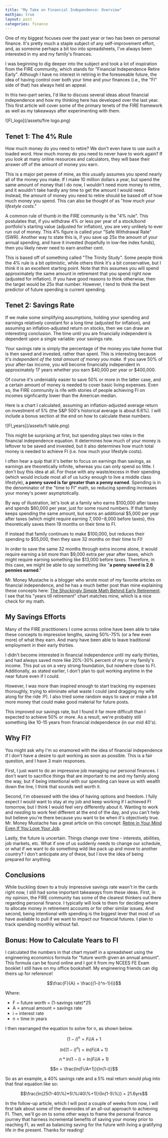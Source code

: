 ```yaml
---
title: "My Take on Financial Independence: Overview"
mathjax: true
layout: post
categories: finance
---
```


One of my biggest focuses over the past year or two has been on personal finance. It's pretty much a staple subject of any self-improvement effort, and, as someone perhaps a bit too into spreadsheets, I've always been interested in my and my family's finances. 

I was beginning to dig deeper into the subject and took a lot of inspiration from the FIRE community, which stands for "Financial Independence Retire Early". Although I have no interest in retiring in the foreseeable future, the idea of having control over both your time and your finances (i.e., the "FI" side of that) has always held an appeal. 



In this two-part series, I'd like to discuss several ideas about financial independence and how my thinking here has developed over the last year. This first article will cover some of the primary tenets of the FIRE framework as well as my takeaways after experimenting with them.

![FI_logo](/assets/fire logo.png)

## Tenet 1: The 4% Rule
How much money do you need to retire? We don't even have to use such a loaded word. How much money do you need to never have to work again? If you look at many online resources and calculators, they will base their answer off of the amount of money you earn. 

This is a major pet peeve of mine, as this usually assumes you spend nearly all of the money you make. If I make 10 million dollars a year, but spend the same amount of money that I do now, I wouldn't need more money to retire, and it wouldn't take hardly any time to get the amount I would need. Instead, the amount of money you need to retire should be based off of how much money you spend. This can also be thought of as "*how much your lifestyle costs*."

A common rule of thumb in the FIRE community is the "4% rule". This postulates that, if you withdraw 4% or less per year of a stock/bond portfolio's starting value (adjusted for inflation), you are very unlikely to ever run out of money. This 4% figure is called your "Safe Withdrawal Rate" (SWR). Another way to state this is, if you save up 25x the amount of your annual spending, and have it invested (hopefully in low-fee index funds), then you likely never need to earn another cent.

This is based off of something called "The Trinity Study". Some people think the 4% rule is a bit optimistic, while others think it's a bit conservative, but I think it is an excellent starting point. Note that this assumes you will spend approximately the same amount in retirement that you spend right now (adjusted for inflation). If you have good reasons to think otherwise, then the target would be 25x that number. However, I tend to think the best predictor of future spending is current spending.

## Tenet 2: Savings Rate
If we make some simplifying assumptions, holding your spending and earnings relatively constant for a long time (adjusted for inflation), and assuming an inflation-adjusted return on stocks, then we can draw an interesting conclusion. The time until you are financially independent is dependent upon a single variable: your savings rate.

Your savings rate is simply the percentage of the money you take home that is then saved and invested, rather than spent. This is interesting because it's *independent of the total amount of money you make*. If you save 50% of your after-tax income, you will become financially independent in approximately 17 years whether you earn $40,000 per year or $400,000. 

Of course it's undeniably easier to save 50% or more in the latter case, and a certain amount of money is needed to cover basic living expenses. Even so, the FIRE community is rife with stories of people achieving FI on incomes signficantly lower than the American median.

Here is a chart I calculated, assuming an inflation-adjusted average return on investment of 5% (the S&P 500's historical average is about 6.6%). I will include a bonus section at the end on how to calculate these numbers.

![FI_years](/assets/fi table.png)

This might be surprising at first, but spending plays two roles in the financial independence equation. It determines how much of your money is leftover to be saved and invested, but it also determines how much total money is needed to achieve FI (i.e. how much your lifestyle costs). 

I often hear a quip that it's better to focus on earnings than savings, as earnings are theoretically infinite, whereas you can only spend so little. I don't buy this idea at all. For those with any waste/excess in their spending (which would include most all of us lucky enough to live a middle class lifestyle), **a penny saved is far greater than a penny earned**. Spending is in the denominator of the "time to FI" math, so reducing spending increases your money's power asymptotically. 

By way of illustration, let's look at a family who earns $100,000 after taxes and spends $60,000 per year, just for some round numbers. If that family keeps spending the same amount, but earns an additional $5,000 per year after taxes (which might require earning $7,000-$8,000 before taxes), this theoretically saves them 19 months on their time to FI. 

If instead that family continues to make $100,000, but reduces their spending to $55,000, then they save 32 months on their time to FI! 

In order to save the same 32 months through extra income alone, it would require earning a bit more than $9,000 extra per year after taxes, which might require earning something like $13,000 before taxes. Therefore, in this case, we might be able to say something like "**a penny saved is 2.6 pennies earned**." 

Mr. Money Mustache is a blogger who wrote most of my favorite articles on financial independence, and he has a much better post than mine explaining these concepts here: [The Shockingly Simple Math Behind Early Retirement][simple_math]. I see that his "years till retirement" chart matches mine, which is a nice check for my math. 

## My Savings Efforts
Many of the FIRE practitioners I come across online have been able to take these concepts to impressive lengths, saving 50%-75% (or a few even more) of what they earn. And many have been able to leave traditional employment in their early thirties. 

I didn't become interested in financial independence until my early thirties, and had always saved more like 20%-30% percent of my or my family's income. This put us on a very strong foundation, but nowhere close to FI. Additionally, as stated earlier, I don't plan to quit working anytime in the near future even if I could. 

However, I was more than inspired enough to start tracking my expenses thoroughly, trying to eliminate what waste I could (and dragging my wife along for the ride :P). I also tried some random ways to save or make a bit more money that could make good material for future posts. 

This improved our savings rate, but I found it far more difficult than I expected to achieve 50% or more. As a result, we're probably still something like 10-15 years from financial independence (in our mid 40's).

## Why FI?
You might ask why I'm so enamored with the idea of financial independence if I don't have a desire to quit working as soon as possible. This is a fair question, and I have 3 main responses. 

First, I just want to do an impressive job managing our personal finances. I don't want to sacrifice things that are important to me and my family along the way, but if being intentional with our spending can leave us with wealth down the line, I think that sounds well worth it.

Second, I'm obsessed with the idea of having options and freedom. I fully expect I would want to stay at my job and keep working if I achieved FI tomorrow, but I think I would feel very differently about it. Wanting to work and *needing* to work feel different at the end of the day, and you can't help but believe you're there because you want to be when it's objectively true. Mr. Money Mustache has a great article on this concept: [Retire in Your Mind Even If You Love Your Job][swami].

Lastly, the future is uncertain. Things change over time - interests, abilities, job markets, etc. What if one of us suddenly needs to change our schedule, or what if we want to do something wild like pack up and move to another country? I don't anticipate any of these, but I love the idea of being prepared for anything.

## Conclusions
While buckling down to a truly impressive savings rate wasn't in the cards right now, I still had some important takeaways from these ideas. First, in my opinion, the FIRE community has some of the clearest thinkers out there regarding personal finance. I typically will look to them for deciding where to allocate money in retirement accounts or for other similar issues. And second, being intentional with spending is the biggest lever that most of us have available to pull if we want to impact our financial futures. I plan to track spending monthly without fail.

## Bonus: How to Calculate Years to FI
I calculated the numbers in that chart myself in a spreadsheet using the engineering economics formula for "future worth given an annual amount". This formula can be found online and I got it from my NCEES FE Exam booklet I still have on my office bookshelf. My engineering friends can dig theirs up for reference! 

$$\frac{F}{A} = \frac{(1-i)^n-1}{i}$$

Where:
* F = future worth = (1-savings rate)*25
* A = annual amount = savings rate
* i = interest rate
* n = time in years

I then rearranged the equation to solve for n, as shown below.

$$(1-i)^n = Fi/A+1$$

$$ln((1-i)^n) = ln(Fi/A+1)$$

$$n*ln(1-i) = ln(Fi/A+1)$$

$$n = \frac{ln(Fi/A+1)}{ln(1-i)}$$

So as an example, a 40% savings rate and a 5% real return would plug into that final equation like so:

$$\frac{ln(25(1-40\%)*5\%/40\%+1)}{ln(1-5\%)} = 21.6yrs$$

In the follow-up article, which I will post a couple of weeks from now, I will first talk about some of the downsides of an all-out approach to achieving FI. Then, we'll go on to some other ways to frame the personal finance journey that harness incremental benefits of saving your money prior to reaching FI, as well as balancing saving for the future with living a gratifying life in the present. Thanks for reading!

[simple_math]: https://www.mrmoneymustache.com/2012/01/13/the-shockingly-simple-math-behind-early-retirement/
[swami]: https://www.mrmoneymustache.com/2011/04/30/weekend-edition-retire-in-your-mind-even-if-you-love-your-job/